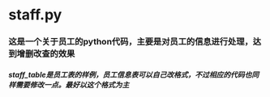 # staff.py
### 这是一个关于员工的python代码，主要是对员工的信息进行处理，达到增删改查的效果
##### staff_table是员工表的样例，员工信息表可以自己改格式，不过相应的代码也同样需要修改一点。最好以这个格式为主
